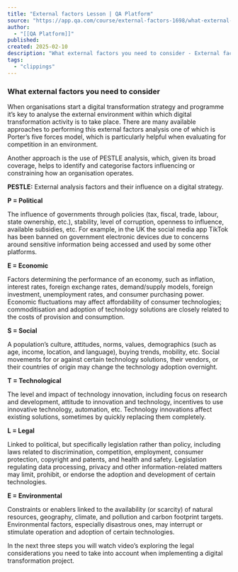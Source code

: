 ```yaml
---
title: "External factors Lesson | QA Platform"
source: "https://app.qa.com/course/external-factors-1698/what-external-factors-you-need-consider/?context_id=13677&context_resource=lp"
author:
  - "[[QA Platform]]"
published:
created: 2025-02-10
description: "What external factors you need to consider - External factors lesson from QA Platform. Start learning today with our digital training solutions."
tags:
  - "clippings"
---
```

### What external factors you need to consider

When organisations start a digital transformation strategy and programme it’s key to analyse the external environment within which digital transformation activity is to take place. There are many available approaches to performing this external factors analysis one of which is Porter’s five forces model, which is particularly helpful when evaluating for competition in an environment.  

Another approach is the use of PESTLE analysis, which, given its broad coverage, helps to identify and categorise factors influencing or constraining how an organisation operates.  

**PESTLE:** External analysis factors and their influence on a digital strategy.

**P = Political** 

The influence of governments through policies (tax, fiscal, trade, labour, state ownership, etc.), stability, level of corruption, openness to influence, available subsidies, etc. For example, in the UK the social media app TikTok has been banned on government electronic devices due to concerns around sensitive information being accessed and used by some other platforms.  

**E = Economic**  

Factors determining the performance of an economy, such as inflation, interest rates, foreign exchange rates, demand/supply models, foreign investment, unemployment rates, and consumer purchasing power. Economic fluctuations may affect affordability of consumer technologies; commoditisation and adoption of technology solutions are closely related to the costs of provision and consumption. 

**S = Social**  

A population’s culture, attitudes, norms, values, demographics (such as age, income, location, and language), buying trends, mobility, etc. Social movements for or against certain technology solutions, their vendors, or their countries of origin may change the technology adoption overnight. 

**T = Technological**  

The level and impact of technology innovation, including focus on research and development, attitude to innovation and technology, incentives to use innovative technology, automation, etc. Technology innovations affect existing solutions, sometimes by quickly replacing them completely. 

**L = Legal**  

Linked to political, but specifically legislation rather than policy, including laws related to discrimination, competition, employment, consumer protection, copyright and patents, and health and safety. Legislation regulating data processing, privacy and other information-related matters may limit, prohibit, or endorse the adoption and development of certain technologies. 

**E = Environmental**  

Constraints or enablers linked to the availability (or scarcity) of natural resources, geography, climate, and pollution and carbon footprint targets. Environmental factors, especially disastrous ones, may interrupt or stimulate operation and adoption of certain technologies. 

In the next three steps you will watch video’s exploring the legal considerations you need to take into account when implementing a digital transformation project.